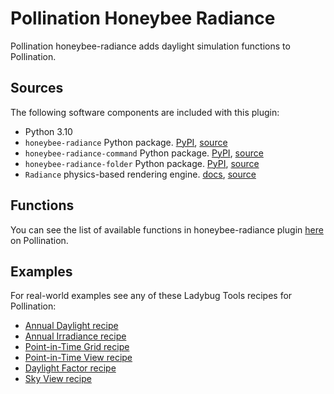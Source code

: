 # Pollination Honeybee Radiance

Pollination honeybee-radiance adds daylight simulation functions to Pollination.

## Sources

The following software components are included with this plugin:

- Python 3.10
- `honeybee-radiance` Python package. [PyPI](https://pypi.org/project/honeybee-radiance/), [source](https://github.com/ladybug-tools/honeybee-radiance)
- `honeybee-radiance-command` Python package. [PyPI](https://pypi.org/project/honeybee-radiance-command/), [source](https://github.com/ladybug-tools/honeybee-radiance-command)
- `honeybee-radiance-folder` Python package. [PyPI](https://pypi.org/project/honeybee-radiance-folder/), [source](https://github.com/ladybug-tools/honeybee-radiance-folder)
- `Radiance` physics-based rendering engine. [docs](https://www.radiance-online.org), [source](https://github.com/LBNL-ETA/Radiance/releases/tag/012cb178)

## Functions

You can see the list of available functions in honeybee-radiance plugin
[here](https://app.pollination.cloud/plugins/ladybug-tools/honeybee-radiance)
on Pollination.

## Examples

For real-world examples see any of these Ladybug Tools recipes for Pollination:

- [Annual Daylight recipe](https://github.com/pollination/annual-daylight)
- [Annual Irradiance recipe](https://github.com/pollination/annual-irradiance)
- [Point-in-Time Grid recipe](https://github.com/pollination/point-in-time-grid)
- [Point-in-Time View recipe](https://github.com/pollination/point-in-time-view)
- [Daylight Factor recipe](https://github.com/pollination/daylight-factor)
- [Sky View recipe](https://github.com/pollination/sky-view)
